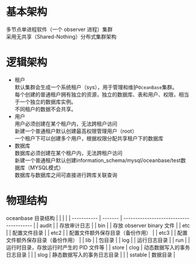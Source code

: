 
# 基本架构
多节点单进程软件（一个 observer 进程）集群     
采用无共享（Shared-Nothing）分布式集群架构

# 逻辑架构
- 租户       
  默认集群会生成一个系统租户（sys），用于管理和维护`OceanBase`集群。       
  每个创建的普通租户拥有独立的资源，独立的数据库、表和用户、权限，相当于一个独立的数据库实例。         
  不同租户的数据不会共享。     
- 用户     
  用户必须创建在某个租户内，无法跨租户访问        
  新建一个普通租户默认创建最高权限管理用户（root）       
  一个租户下可以创建多个用户，根据权限分配共享租户下的数据库    
- 数据库     
  数据库必须创建在某个租户内，无法跨租户访问      
  新建一个普通租户默认创建information_schema/mysql/oceanbase/test数据库（MYSQL模式）       
  数据库与数据库之间可直接进行跨库关联查询       

# 物理结构
oceanbase 目录结构
|             |         |                                         |
| ----------- | ------- | --------------------------------------- |
| audit       |         | 存放审计日志                            |
| bin         |         | 存放 observer binary 文件               |
| etc         |         | 配置文件目录                                |
| etc2        |         | 配置文件额外保存目录（备份作用）        |
| etc3        |         | 配置文件额外保存目录（备份作用）        |
| lib         |         | 包目录                                  |
| log         |         | 运行日志目录                            |
| run         |         | 运行时目录，存放运行时产生的 PID 文件等 |
| store       | clog    | 动态数据写入的事务日志目录              |
|             | slog    | 静态数据写入的事务日志目录              |
|             | sstable | 数据目录                                |

